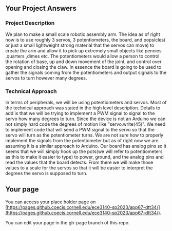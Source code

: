## Your Project Answers

### Project Description

We plan to make a small scale robotic assembly arm. The idea as of right now is to use roughly 3 servos, 3 potentiometers, the board, and popsicles( or just a small lightweight strong material that the servos can move) to create the arm and allow it to pick up extremely small objects like pennies ,quarters ,dimes etc. The potentiometers would allow a person to control the rotation of base, up and down movement of the joint, and control over opening and closing the claw. In essence the board is going to be used to gather the signals coming from the potentiometers and output signals to the servos to turn however many degrees.
### Technical Approach

In terms of peripherals, we will be using potentiometers and servos. Most of the technical approach was stated in the high level description. Details to add is that we will be trying to implement a PWM signal to signal to the servo how many degrees to turn. Since the device is not an Arduino we can not simply hard code the degrees of motion like "servo.write(45)". We need to implement code that will send a PWM signal to the servo so that the servo will turn as the potentiometer turns. We are not sure how to properly implement the signals from the potentiometer but as of right now we are assuming it is a similar approach to Arduino. Our board has analog pins so it seems that we will simply hook up the pots(we will refer to potentiometers as this to make it easier to type) to power, ground, and the analog pins and read the values that the board detects. From there we will make those values to a scale for the servos so that it will be easier to interpret the degrees the servo is supposed to turn. 
## Your page
You can access your place holder page on [https://pages.github.coecis.cornell.edu/ece3140-sp2023/app67-dtt34/](https://pages.github.coecis.cornell.edu/ece3140-sp2023/app67-dtt34/).

You can edit your page in the gh-page branch of this repo.